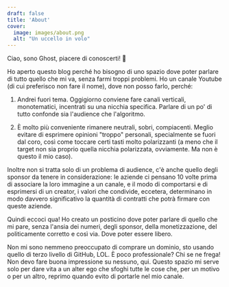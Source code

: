 ```yaml
---
draft: false
title: 'About'
cover:
  image: images/about.png
  alt: "Un uccello in volo"
---
```


Ciao, sono Ghost, piacere di conoscerti! 🙂

Ho aperto questo blog perché ho bisogno di uno spazio dove poter parlare di tutto quello che mi va, senza farmi troppi problemi. Ho un canale Youtube (di cui preferisco non fare il nome), dove non posso farlo, perché:

1) Andrei fuori tema. Oggigiorno conviene fare canali verticali, monotematici, incentrati su una nicchia specifica. Parlare di un po' di tutto confonde sia l'audience che l'algoritmo.

2) È molto più conveniente rimanere neutrali, sobri, compiacenti. Meglio evitare di esprimere opinioni "troppo" personali, specialmente se fuori dal coro, così come toccare certi tasti molto polarizzanti (a meno che il target non sia proprio quella nicchia polarizzata, ovviamente. Ma non è questo il mio caso).

Inoltre non si tratta solo di un problema di audience, c'è anche quello degli sponsor da tenere in considerazione: le aziende ci pensano 10 volte prima di associare la loro immagine a un canale, e il modo di comportarsi e di esprimersi di un creator, i valori che condivide, eccetera, determinano in modo davvero significativo la quantità di contratti che potrà firmare con queste aziende.

Quindi eccoci qua! Ho creato un posticino dove poter parlare di quello che mi pare, senza l'ansia dei numeri, degli sponsor, della monetizzazione, del politicamente corretto e così via. Dove poter essere libero.

Non mi sono nemmeno preoccupato di comprare un dominio, sto usando quello di terzo livello di GitHub, LOL. È poco professionale? Chi se ne frega! Non devo fare buona impressione su nessuno, qui. Questo spazio mi serve solo per dare vita a un alter ego che sfoghi tutte le cose che, per un motivo o per un altro, reprimo quando evito di portarle nel mio canale.